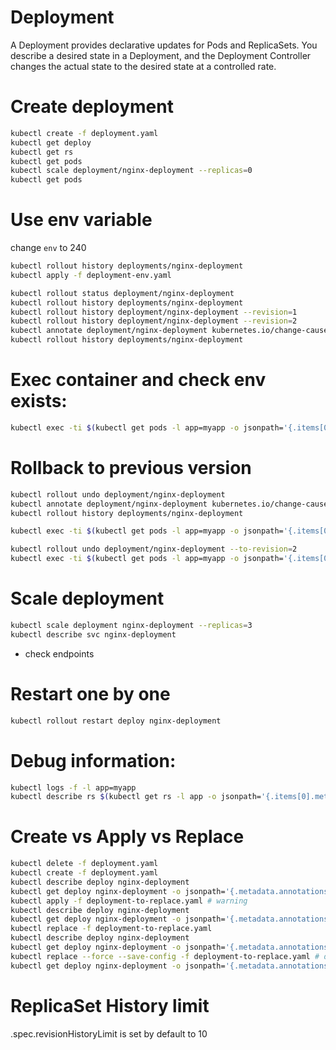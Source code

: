 # Deployment
A Deployment provides declarative updates for Pods and ReplicaSets.
You describe a desired state in a Deployment, and the Deployment Controller changes the actual state to the desired state at a controlled rate.

# Create deployment

```sh
kubectl create -f deployment.yaml
kubectl get deploy
kubectl get rs
kubectl get pods
kubectl scale deployment/nginx-deployment --replicas=0
kubectl get pods

```

# Use env variable
change  `env` to 240

```sh
kubectl rollout history deployments/nginx-deployment
kubectl apply -f deployment-env.yaml

kubectl rollout status deployment/nginx-deployment
kubectl rollout history deployments/nginx-deployment
kubectl rollout history deployment/nginx-deployment --revision=1
kubectl rollout history deployment/nginx-deployment --revision=2
kubectl annotate deployment/nginx-deployment kubernetes.io/change-cause="env updated"
kubectl rollout history deployments/nginx-deployment
```

# Exec container and check env exists:

```sh
kubectl exec -ti $(kubectl get pods -l app=myapp -o jsonpath='{.items[0].metadata.name}') -- /bin/bash -c env|grep TEST_ENV
```

# Rollback to previous version

```sh
kubectl rollout undo deployment/nginx-deployment
kubectl annotate deployment/nginx-deployment kubernetes.io/change-cause="env reverted"
kubectl rollout history deployments/nginx-deployment

kubectl exec -ti $(kubectl get pods -l app=myapp -o jsonpath='{.items[0].metadata.name}') -- /bin/bash -c env|grep TEST_ENV

kubectl rollout undo deployment/nginx-deployment --to-revision=2
kubectl exec -ti $(kubectl get pods -l app=myapp -o jsonpath='{.items[0].metadata.name}') -- /bin/bash -c env|grep TEST_ENV
```

# Scale deployment 
```sh
kubectl scale deployment nginx-deployment --replicas=3
kubectl describe svc nginx-deployment
```
 - check endpoints

# Restart one by one

```sh
kubectl rollout restart deploy nginx-deployment
```

# Debug information:
```sh
kubectl logs -f -l app=myapp
kubectl describe rs $(kubectl get rs -l app -o jsonpath='{.items[0].metadata.name}')
```

# Create vs Apply vs Replace

```sh
kubectl delete -f deployment.yaml
kubectl create -f deployment.yaml
kubectl describe deploy nginx-deployment
kubectl get deploy nginx-deployment -o jsonpath='{.metadata.annotations}' # revsion 1
kubectl apply -f deployment-to-replace.yaml # warning
kubectl describe deploy nginx-deployment
kubectl get deploy nginx-deployment -o jsonpath='{.metadata.annotations}' # revision 2 + last applied config
kubectl replace -f deployment-to-replace.yaml
kubectl describe deploy nginx-deployment
kubectl get deploy nginx-deployment -o jsonpath='{.metadata.annotations}' # revision 3, other annotation removed
kubectl replace --force --save-config -f deployment-to-replace.yaml # deletes & creates
kubectl get deploy nginx-deployment -o jsonpath='{.metadata.annotations}' # revision 1 + last applied config
```


# ReplicaSet History limit

.spec.revisionHistoryLimit is set by default to 10


